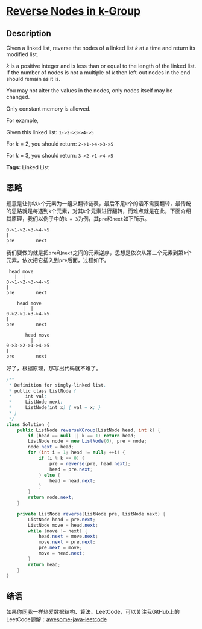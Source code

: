 # [Reverse Nodes in k-Group][title]

## Description

Given a linked list, reverse the nodes of a linked list *k* at a time and return its modified list.

*k* is a positive integer and is less than or equal to the length of the linked list. If the number of nodes is not a multiple of *k* then left-out nodes in the end should remain as it is.

You may not alter the values in the nodes, only nodes itself may be changed.

Only constant memory is allowed.

For example,

Given this linked list: `1->2->3->4->5`

For *k* = 2, you should return: `2->1->4->3->5`

For *k* = 3, you should return: `3->2->1->4->5`

**Tags:** Linked List


## 思路

题意是让你以`k`个元素为一组来翻转链表，最后不足`k`个的话不需要翻转，最传统的思路就是每遇到`k`个元素，对其`k`个元素进行翻转，而难点就是在此，下面介绍其原理，我们以例子中的`k = 3`为例，其`pre`和`next`如下所示。

```
0->1->2->3->4->5
|           |
pre        next
```

我们要做的就是把`pre`和`next`之间的元素逆序，思想是依次从第二个元素到第`k`个元素，依次把它插入到`pre`后面，过程如下。

```
 head move
   |  |
0->1->2->3->4->5
|           |
pre        next

    head move
      |  |
0->2->1->3->4->5
|           |
pre        next

       head move
         |  |
0->3->2->1->4->5
|           |
pre        next
```

好了，根据原理，那写出代码就不难了。

```java
/**
 * Definition for singly-linked list.
 * public class ListNode {
 *     int val;
 *     ListNode next;
 *     ListNode(int x) { val = x; }
 * }
 */
class Solution {
    public ListNode reverseKGroup(ListNode head, int k) {
        if (head == null || k == 1) return head;
        ListNode node = new ListNode(0), pre = node;
        node.next = head;
        for (int i = 1; head != null; ++i) {
            if (i % k == 0) {
                pre = reverse(pre, head.next);
                head = pre.next;
            } else {
                head = head.next;
            }
        }
        return node.next;
    }

    private ListNode reverse(ListNode pre, ListNode next) {
        ListNode head = pre.next;
        ListNode move = head.next;
        while (move != next) {
            head.next = move.next;
            move.next = pre.next;
            pre.next = move;
            move = head.next;
        }
        return head;
    }
}
```


## 结语

如果你同我一样热爱数据结构、算法、LeetCode，可以关注我GitHub上的LeetCode题解：[awesome-java-leetcode][ajl]



[title]: https://leetcode.com/problems/reverse-nodes-in-k-group
[ajl]: https://github.com/Blankj/awesome-java-leetcode
